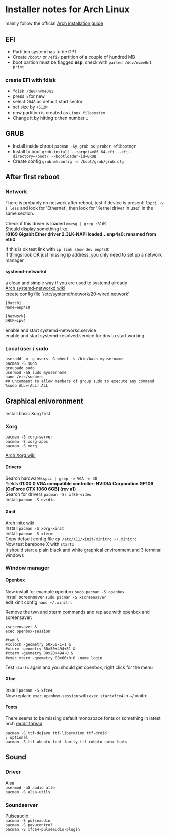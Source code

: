 # Installer notes for Arch Linux

mainly follow the official [Arch installation guide](https://wiki.archlinux.org/index.php/installation_guide)

## EFI
- Partition system has to be GPT
- Create `/boot/` or `/efi/` partition of a couple of hundred MB
- boot partion must be flagged **esp**, check with ```parted /dev/nvme0n1 print```

### create EFI with fdisk
- `fdisk /dev/nvme0n1`
- press `n` for new
- select `2048` as default start sector
- set size by `+512M`
- now partition is created as `Linux filesystem`
- Change it by hitting `t` then number `1`

## GRUB
- Install inside chroot ```pacman -Sy grub os-prober efibootmgr```
- Install to boot ```grub-install --target=x86_64-efi --efi-directory=/boot/ --bootloader-id=GRUB```
- Create config ```grub-mkconfig -o /boot/grub/grub.cfg```

## After first reboot
### Network
There is probably no network after reboot, test if device is present: ```lspci -v | less``` and look for 'Ethernet', then look for 'Kernel driver in use:' in the same section.

Check if this driver is loaded ```dmesg | grep r8169```  
Should display something like:  
**r8169 Gigabit Ether driver 2.3LK-NAPI loaded...enp4s0: renamed from eth0**  

If this is ok test link with ```ip link show dev enp4s0```:  
If things look OK just missing ip address, you only need to set up a network manager
#### systemd-networkd
a clean and simple way if you are used to systemd already  
[Arch systemd-networkd wiki](https://wiki.archlinux.org/index.php/Systemd-networkd)  
create config file '/etc/systemd/network/20-wired.network'  

````
[Match]
Name=enp4s0

[Network]
DHCP=ipv4
````
enable and start systemd-networkd.service  
enable and start systemd-resolved.service for dns to start working

### Local user / sudo
````
useradd -m -g users -G wheel -s /bin/bash myusername
pacman -S sudo
groupadd sudo
usermod -aG sudo myusername
nano /etc/sudoers
## Uncomment to allow members of group sudo to execute any command
%sudo ALL=(ALL) ALL
````

## Graphical enivoronment
Install basic Xorg first

### Xorg
````
pacman -S xorg-server
pacman -S xorg-apps
pacman -S xorg
````
[Arch Xorg wiki](https://wiki.archlinux.org/index.php/xorg)

#### Drivers
Search hardware```lspci | grep -e VGA -e 3D```  
Yields **01:00.0 VGA compatible controller: NVIDIA Corporation GP106 [GeForce GTX 1060 6GB] (rev a1)**  
Search for drivers ```pacman -Ss xf86-video```  
Install ```pacman -S nvidia```

#### Xinit
[Arch initx wiki](https://wiki.archlinux.org/index.php/Xinit)  
Install ```pacman -S xorg-xinit```  
Install ```pacman -S xterm```  
Copy default config file ```cp /etc/X11/xinit/xinitrc ~/.xinitrc```  
Now test barebone X with ```startx```  
It should start a plain black and white graphical environment and 3 terminal windows  

### Window manager
#### Openbox
Now install for example openbox ```sudo pacman -S openbox```  
install screensaver ```sudo pacman -S xscreensaver ```  
edit xinit config ```nano ~/.xinitrc```  

Remove the twn and xterm commands and replace with openbox and screensaver:
````
xscreensaver &
exec openbox-session

#twm &
#xclock -geometry 50x50-1+1 &
#xterm -geometry 80x50+494+51 &
#xterm -geometry 80x20+494-0 &
#exec xterm -geometry 80x66+0+0 -name login
````

Test ```startx``` again and you should get openbox, right click for the menu  

#### Xfce
Install ```pacman -S xfce4```  
Now replace ```exec openbox-session``` with ```exec startxfce4``` in ~/.xinitrc  

#### Fonts
There seems to be missing default monospace fonts or something in latest arch [reddit thread](https://www.reddit.com/r/linuxquestions/comments/86vsm9/letter_overlaping_in_xfce_terminal_with_monospace/dw8mvho/)  
````
pacman -S ttf-dejavu ttf-liberation ttf-droid
; optional
pacman -S ttf-ubuntu-font-family ttf-roboto noto-fonts
````
## Sound
### Driver
Alsa  
```usermod -aG audio atle```  
```pacman -S alsa-utils```  

### Soundserver
Pulseaudio  
```pacman -S pulseaudio```  
```pacman -S pavucontrol```  
```pacman -S xfce4-pulseaudio-plugin```  
